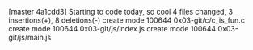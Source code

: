 [master 4a1cdd3]  Starting to code today, so cool
 4 files changed, 3 insertions(+), 8 deletions(-)
 create mode 100644 0x03-git/c/c_is_fun.c
 create mode 100644 0x03-git/js/index.js
 create mode 100644 0x03-git/js/main.js
